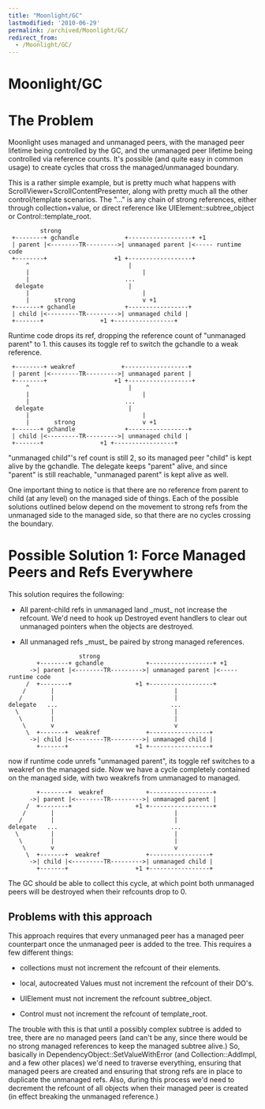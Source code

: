 ```yaml
---
title: "Moonlight/GC"
lastmodified: '2010-06-29'
permalink: /archived/Moonlight/GC/
redirect_from:
  - /Moonlight/GC/
---
```


Moonlight/GC
============

The Problem
===========

Moonlight uses managed and unmanaged peers, with the managed peer lifetime being controlled by the GC, and the unmanaged peer lifetime being controlled via reference counts. It's possible (and quite easy in common usage) to create cycles that cross the managed/unmanaged boundary.

This is a rather simple example, but is pretty much what happens with ScrollViewer+ScrollContentPresenter, along with pretty much all the other control/template scenarios. The "..." is any chain of strong references, either through collection+value, or direct reference like UIElement::subtree\_object or Control::template\_root.

             strong
     +--------+ gchandle             +------------------+ +1
     | parent |<--------TR--------->| unmanaged parent |<----- runtime code
     +--------+                   +1 +------------------+
         ^                            |
         |                                |
         |                           ...
      delegate                        |
         |                                |
         |       strong                   v +1
     +-------+ gchandle              +-----------------+
     | child |<---------TR--------->| unmanaged child |
     +-------+                +1 +-----------------+

Runtime code drops its ref, dropping the reference count of "unmanaged parent" to 1. this causes its toggle ref to switch the gchandle to a weak reference.

     +--------+ weakref             +------------------+
     | parent |<--------TR--------->| unmanaged parent |
     +--------+                   +1 +------------------+
         ^                            |
         |                                |
         |                           ...
      delegate                        |
         |                                |
         |       strong                   v +1
     +-------+ gchandle              +-----------------+
     | child |<---------TR--------->| unmanaged child |
     +-------+                +1 +-----------------+

"unmanaged child"'s ref count is still 2, so its managed peer "child" is kept alive by the gchandle. The delegate keeps "parent" alive, and since "parent" is still reachable, "unmanaged parent" is kept alive as well.

One important thing to notice is that there are no reference from parent to child (at any level) on the managed side of things. Each of the possible solutions outlined below depend on the movement to strong refs from the unmanaged side to the managed side, so that there are no cycles crossing the boundary.

Possible Solution 1: Force Managed Peers and Refs Everywhere
============================================================

This solution requires the following:

-   All parent-child refs in unmanaged land \_must\_ not increase the refcount. We'd need to hook up Destroyed event handlers to clear out unmanaged pointers when the objects are destroyed.

-   All unmanaged refs \_must\_ be paired by strong managed references.

<!-- -->

                        strong
            +--------+ gchandle            +------------------+ +1
          ->| parent |<--------TR--------->| unmanaged parent |<----- runtime code
         /  +--------+                  +1 +------------------+
        /       |                                  |
       /        |                                  |
    delegate   ...                                ...
      \         |                                  |
       \        |                                  |
        \       v                                  v
         \  +-------+  weakref             +-----------------+
          ->| child |<---------TR--------->| unmanaged child |
            +-------+                   +1 +-----------------+

now if runtime code unrefs "unmanaged parent", its toggle ref switches to a weakref on the managed side. Now we have a cycle completely contained on the managed side, with two weakrefs from unmanaged to managed.

            +--------+  weakref            +------------------+
          ->| parent |<--------TR--------->| unmanaged parent |
         /  +--------+                  +1 +------------------+
        /       |                                  |
       /        |                                  |
    delegate   ...                                ...
      \         |                                  |
       \        |                                  |
        \       v                                  v
         \  +-------+  weakref             +-----------------+
          ->| child |<---------TR--------->| unmanaged child |
            +-------+                   +1 +-----------------+

The GC should be able to collect this cycle, at which point both unmanaged peers will be destroyed when their refcounts drop to 0.

Problems with this approach
---------------------------

This approach requires that every unmanaged peer has a managed peer counterpart once the unmanaged peer is added to the tree. This requires a few different things:

-   collections must not increment the refcount of their elements.

-   local, autocreated Values must not increment the refcount of their DO's.

-   UIElement must not increment the refcount subtree\_object.

-   Control must not increment the refcount of template\_root.

The trouble with this is that until a possibly complex subtree is added to tree, there are no managed peers (and can't be any, since there would be no strong managed references to keep the managed subtree alive.) So, basically in DependencyObject::SetValueWithError (and Collection::AddImpl, and a few other places) we'd need to traverse everything, ensuring that managed peers are created and ensuring that strong refs are in place to duplicate the unmanaged refs. Also, during this process we'd need to decrement the refcount of all objects when their managed peer is created (in effect breaking the unmanaged reference.)

